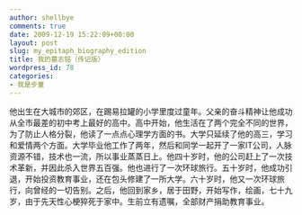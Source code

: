 ```yaml
---
author: shellbye
comments: true
date: 2009-12-19 15:22:09+00:00
layout: post
slug: my_epitaph_biography_edition
title: 我的墓志铭（传记版）
wordpress_id: 78
categories:
- 我是步童
---
```


他出生在大城市的郊区，在踢易拉罐的小学里度过童年。父亲的奋斗精神让他成功从全市最差的初中考上最好的高中。高中开始，他生活在了两个完全不同的世界，为了防止人格分裂，他读了一点点心理学方面的书。大学只延续了他的高三，学习和爱情两个方面。大学毕业他工作了两年，然后和同学一起开了一家IT公司，人脉资源不错，技术也一流，所以事业蒸蒸日上。他四十岁时，他的公司赶上了一次技术革新，并因此杀入世界五百强。他也进行了一次环球旅行。五十岁时，他成功引退，开始投资教育事业，还在包头修建了一所大学。六十岁时，他又一次环球旅行，向曾经的一切告别。之后，他回到家乡，居于田野，开始写作，绘画，七十九岁，由于先天性心梗猝死于家中。生前立有遗嘱，全部财产捐助教育事业。
